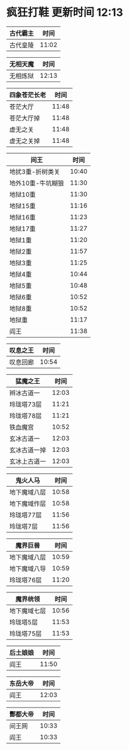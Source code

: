 # 疯狂打鞋 更新时间 12:13

| 古代霸主   | 时间    |
|--------|-------|
| 古代皇陵 | 11:02 |

| 无相天魔   | 时间    |
|--------|-------|
| 无相炼狱 | 12:13 |

| 四象苍茫长老   | 时间    |
|--------|-------|
| 苍茫大厅 | 11:48 |
| 苍茫大厅掉 | 11:48 |
| 虚无之关 | 11:48 |
| 虚无之关掉 | 11:48 |

| 间王   | 时间    |
|--------|-------|
| 地扰3重-折树类关 | 10:40 |
| 地外10重-牛坑糊狼 | 11:30 |
| 地狱10重 | 11:30 |
| 地狱15重 | 11:16 |
| 地狱16重 | 11:23 |
| 地狱17重 | 11:27 |
| 地狱1重 | 11:20 |
| 地狱2重 | 11:57 |
| 地狱3重 | 11:25 |
| 地狱4重 | 10:44 |
| 地狱5重 | 10:48 |
| 地狱6重 | 10:52 |
| 地狱8重 | 10:52 |
| 地狱重 | 11:17 |
| 阎王 | 11:38 |

| 叹息之王   | 时间    |
|--------|-------|
| 叹息回廊 | 10:54 |

| 猛魔之王   | 时间    |
|--------|-------|
| 辫冰古道一 | 12:03 |
| 玲珑塔73层 | 11:21 |
| 玲珑塔78层 | 11:21 |
| 铁血魔宫 | 10:52 |
| 玄冰古道一 | 12:03 |
| 玄冰古道一掉 | 12:03 |
| 玄冰上古道一 | 12:03 |

| 鬼火人马   | 时间    |
|--------|-------|
| 地下魔域八层 | 10:58 |
| 地下魔域作层 | 10:58 |
| 玲珑塔77层 | 11:56 |
| 玲珑塔7层 | 11:56 |

| 魔界巨兽   | 时间    |
|--------|-------|
| 地下魔域八层 | 10:59 |
| 地下魔域八导 | 10:59 |
| 玲珑塔76层 | 11:20 |

| 魔界统领   | 时间    |
|--------|-------|
| 地下魔域七层 | 10:56 |
| 玲珑塔5层 | 11:53 |
| 玲珑塔75层 | 11:53 |

| 后土娘娘   | 时间    |
|--------|-------|
| 阎王 | 11:50 |

| 东岳大帝   | 时间    |
|--------|-------|
| 阎王 | 12:03 |

| 酆都大帝   | 时间    |
|--------|-------|
| 间王网 | 10:33 |
| 阎王 | 10:33 |